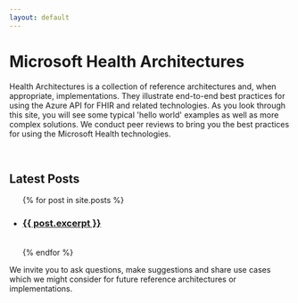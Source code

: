 ```yaml
---
layout: default
---
```


# Microsoft Health Architectures 
Health Architectures is a collection of reference architectures and, when appropriate, implementations. They illustrate end-to-end best practices for using the Azure API for FHIR and related technologies.  As you look through this site, you will see some typical 'hello world' examples as well as more complex solutions. We conduct peer reviews to bring you the best practices for using the Microsoft Health technologies. 

<br>

<h2>Latest Posts</h2>

<ul>
  {% for post in site.posts %}
    <li>
      <h3><a href="{{ post.url | absolute_url }}">{{ post.excerpt }} </a></h3>
      </br>
    </li>
  {% endfor %}
</ul>



We invite you to ask questions, make suggestions and share use cases which we might consider for future reference architectures or implementations.
